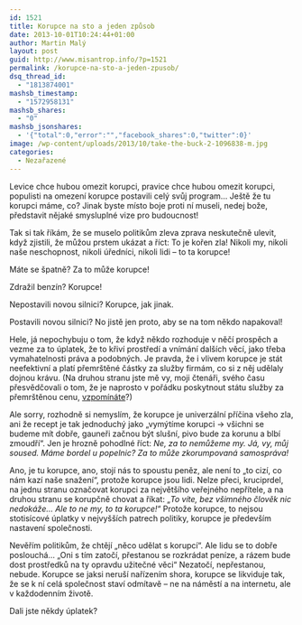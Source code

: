```yaml
---
id: 1521
title: Korupce na sto a jeden způsob
date: 2013-10-01T10:24:44+01:00
author: Martin Malý
layout: post
guid: http://www.misantrop.info/?p=1521
permalink: /korupce-na-sto-a-jeden-zpusob/
dsq_thread_id:
  - "1813874001"
mashsb_timestamp:
  - "1572958131"
mashsb_shares:
  - "0"
mashsb_jsonshares:
  - '{"total":0,"error":"","facebook_shares":0,"twitter":0}'
image: /wp-content/uploads/2013/10/take-the-buck-2-1096838-m.jpg
categories:
  - Nezařazené
---
```

Levice chce hubou omezit korupci, pravice chce hubou omezit korupci, populisti na omezení korupce postavili celý svůj program&#8230; Ještě že tu korupci máme, co? Jinak byste místo boje proti ní museli, nedej bože, představit nějaké smysluplné vize pro budoucnost!

<!--more-->

Tak si tak říkám, že se muselo politikům zleva zprava neskutečně ulevit, když zjistili, že můžou prstem ukázat a říct: To je kořen zla! Nikoli my, nikoli naše neschopnost, nikoli úředníci, nikoli lidi &#8211; to ta korupce!

Máte se špatně? Za to může korupce!

Zdražil benzín? Korupce!

Nepostavili novou silnici? Korupce, jak jinak.

Postavili novou silnici? No jistě jen proto, aby se na tom někdo napakoval!

Hele, já nepochybuju o tom, že když někdo rozhoduje v něčí prospěch a vezme za to úplatek, že to křiví prostředí a vnímání dalších věcí, jako třeba vymahatelnosti práva a podobných. Je pravda, že i vlivem korupce je stát neefektivní a platí přemrštěné částky za služby firmám, co si z něj udělaly dojnou krávu. (Na druhou stranu jste mě vy, moji čtenáři, svého času přesvědčovali o tom, že je naprosto v pořádku poskytnout státu služby za přemrštěnou cenu, [vzpomínáte](http://www.misantrop.info/k-tematu-statnich-zakazek/)?)

Ale sorry, rozhodně si nemyslím, že korupce je univerzální příčina všeho zla, ani že recept je tak jednoduchý jako &#8222;vymýtíme korupci -> všichni se budeme mít dobře, gauneři začnou být slušní, pivo bude za korunu a blbí zmoudří&#8220;. Jen je hrozně pohodlné říct: _Ne, za to nemůžeme my. Já, vy, můj soused. Máme bordel u popelnic? Za to může zkorumpovaná samospráva!_

Ano, je tu korupce, ano, stojí nás to spoustu peněz, ale není to &#8222;to cizí, co nám kazí naše snažení&#8220;, protože korupce jsou lidi. Nelze přeci, kruciprdel, na jednu stranu označovat korupci za největšího veřejného nepřítele, a na druhou stranu se korupčně chovat a říkat: &#8222;_To víte, bez všimného člověk nic nedokáže&#8230; Ale to ne my, to ta korupce!_&#8220; Protože korupce, to nejsou stotisícové úplatky v nejvyšších patrech politiky, korupce je především nastavení společnosti.

Nevěřím politikům, že chtějí &#8222;něco udělat s korupcí&#8220;. Ale lidu se to dobře poslouchá&#8230; &#8222;Oni s tím zatočí, přestanou se rozkrádat peníze, a rázem bude dost prostředků na ty opravdu užitečné věci&#8220; Nezatočí, nepřestanou, nebude. Korupce se jaksi neruší nařízením shora, korupce se likviduje tak, že se k ní celá společnost staví odmítavě &#8211; ne na náměstí a na internetu, ale v každodenním životě.

Dali jste někdy úplatek?